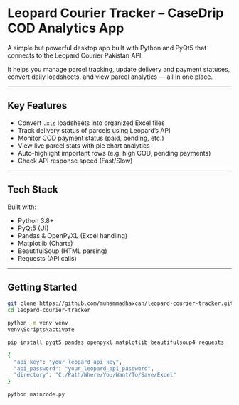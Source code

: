 # Leopard Courier Tracker – CaseDrip COD Analytics App

A simple but powerful desktop app built with Python and PyQt5 that connects to the Leopard Courier Pakistan API.

It helps you manage parcel tracking, update delivery and payment statuses, convert daily loadsheets, and view parcel analytics — all in one place.

---

## Key Features

- Convert `.xls` loadsheets into organized Excel files
- Track delivery status of parcels using Leopard’s API
- Monitor COD payment status (paid, pending, etc.)
- View live parcel stats with pie chart analytics
- Auto-highlight important rows (e.g. high COD, pending payments)
- Check API response speed (Fast/Slow)

---

## Tech Stack

Built with:

- Python 3.8+
- PyQt5 (UI)
- Pandas & OpenPyXL (Excel handling)
- Matplotlib (Charts)
- BeautifulSoup (HTML parsing)
- Requests (API calls)

---

## Getting Started

```bash
git clone https://github.com/muhammadhaxcan/leopard-courier-tracker.git
cd leopard-courier-tracker

python -m venv venv
venv\Scripts\activate

pip install pyqt5 pandas openpyxl matplotlib beautifulsoup4 requests

{
  "api_key": "your_leopard_api_key",
  "api_password": "your_leopard_api_password",
  "directory": "C:/Path/Where/You/Want/To/Save/Excel"
}

python maincode.py


